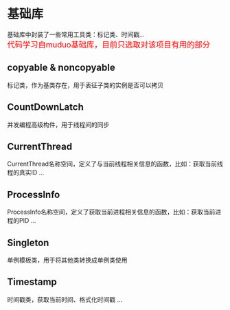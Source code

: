 # 基础库
基础库中封装了一些常用工具类：标记类、时间戳...  
<font color = red size = 4> 代码学习自muduo基础库，目前只选取对该项目有用的部分 </font>  

## copyable & noncopyable
标记类，作为基类存在，用于表征子类的实例是否可以拷贝

## CountDownLatch
并发编程高级构件，用于线程间的同步

## CurrentThread
CurrentThread名称空间，定义了与当前线程相关信息的函数，比如：获取当前线程的真实ID ...

## ProcessInfo
ProcessInfo名称空间，定义了获取当前进程相关信息的函数，比如：获取当前进程的PID ...

## Singleton
单例模板类，用于将其他类转换成单例类使用

## Timestamp
时间戳类，获取当前时间、格式化时间戳 ...